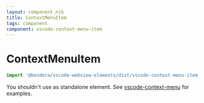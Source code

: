 ```yaml
---
layout: component.njk
title: ContextMenuItem
tags: component
component: vscode-context-menu-item
---
```


# ContextMenuItem

```typescript
import '@bendera/vscode-webview-elements/dist/vscode-context-menu-item';
```

You shouldn't use as standalone element. See [vscode-context-menu](https://bendera.github.io/vscode-webview-elements/pages/vscode-context-menu/examples) for examples.
